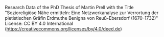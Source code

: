 Research Data of the PhD Thesis of Martin Prell with the Title "Sozioreligiöse Nähe ermitteln: Eine Netzwerkanalyse zur Verrortung der pietistischen Gräfin Erdmuthe Benigna von Reuß-Ebersdorf (1670-1732)"
License: CC BY 4.0 International (https://creativecommons.org/licenses/by/4.0/deed.de)
